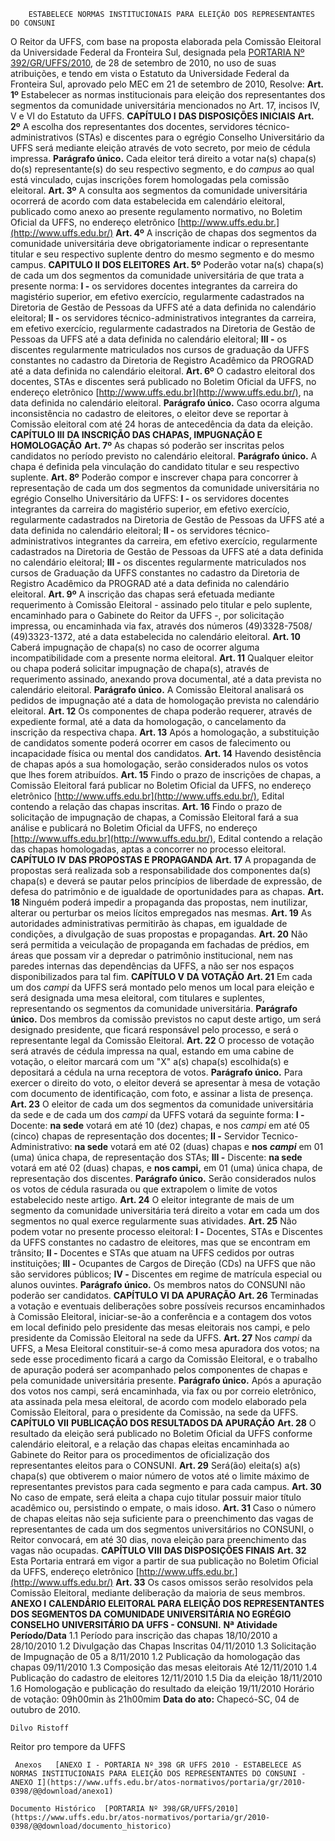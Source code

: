         ESTABELECE NORMAS INSTITUCIONAIS PARA ELEIÇÃO DOS REPRESENTANTES DO CONSUNI  

 O Reitor da UFFS, com base na proposta elaborada pela Comissão Eleitoral da Universidade Federal da Fronteira Sul, designada pela [PORTARIA Nº 392/GR/UFFS/2010](https://www.uffs.edu.br/atos-normativos/portaria/gr/2010-0392), de 28 de setembro de 2010, no uso de suas atribuições, e tendo em vista o Estatuto da Universidade Federal da Fronteira Sul, aprovado pelo MEC em 21 de setembro de 2010, Resolve:   **Art. 1º**  Estabelecer as normas institucionais para eleição dos representantes dos segmentos da comunidade universitária mencionados no Art. 17, incisos IV, V e VI do Estatuto da UFFS.  **CAPÍTULO I** **DAS DISPOSIÇÕES INICIAIS**   **Art. 2º**  A escolha dos representantes dos docentes, servidores técnico-administrativos (STAs) e discentes para o egrégio Conselho Universitário da UFFS será mediante eleição através de voto secreto, por meio de cédula impressa. **Parágrafo único.**  Cada eleitor terá direito a votar na(s) chapa(s) do(s) representante(s) do seu respectivo segmento, e do *campus*  ao qual está vinculado, cujas inscrições forem homologadas pela comissão eleitoral.   **Art. 3º**  A consulta aos segmentos da comunidade universitária ocorrerá de acordo com data estabelecida em calendário eleitoral, publicado como anexo ao presente regulamento normativo, no Boletim Oficial da UFFS, no endereço eletrônico [http://www.uffs.edu.br.](http://www.uffs.edu.br/)   **Art. 4º**  A inscrição de chapas dos segmentos da comunidade universitária deve obrigatoriamente indicar o representante titular e seu respectivo suplente dentro do mesmo segmento e do mesmo campus. **CAPITULO II** **DOS ELEITORES**   **Art. 5º**  Poderão votar na(s) chapa(s) de cada um dos segmentos da comunidade universitária de que trata a presente norma: **I -**  os servidores docentes integrantes da carreira do magistério superior, em efetivo exercício, regularmente cadastrados na Diretoria de Gestão de Pessoas da UFFS até a data definida no calendário eleitoral; **II -**  os servidores técnico-administrativos integrantes da carreira, em efetivo exercício, regularmente cadastrados na Diretoria de Gestão de Pessoas da UFFS até a data definida no calendário eleitoral; **III -**  os discentes regularmente matriculados nos cursos de graduação da UFFS constantes no cadastro da Diretoria de Registro Acadêmico da PROGRAD até a data definida no calendário eleitoral.   **Art. 6º**  O cadastro eleitoral dos docentes, STAs e discentes será publicado no Boletim Oficial da UFFS, no endereço eletrônico [http://www.uffs.edu.br](http://www.uffs.edu.br/), na data definida no calendário eleitoral. **Parágrafo único.**  Caso ocorra alguma inconsistência no cadastro de eleitores, o eleitor deve se reportar à Comissão eleitoral com até 24 horas de antecedência da data da eleição.  **CAPÍTULO III** **DA INSCRIÇÃO DAS CHAPAS, IMPUGNAÇÃO E HOMOLOGAÇÃO**   **Art. 7º**  As chapas só poderão ser inscritas pelos candidatos no período previsto no calendário eleitoral. **Parágrafo único.**  A chapa é definida pela vinculação do candidato titular e seu respectivo suplente.   **Art. 8º**  Poderão compor e inscrever chapa para concorrer à representação de cada um dos segmentos da comunidade universitária no egrégio Conselho Universitário da UFFS: **I -**  os servidores docentes integrantes da carreira do magistério superior, em efetivo exercício, regularmente cadastrados na Diretoria de Gestão de Pessoas da UFFS até a data definida no calendário eleitoral; **II -**  os servidores técnico-administrativos integrantes da carreira, em efetivo exercício, regularmente cadastrados na Diretoria de Gestão de Pessoas da UFFS até a data definida no calendário eleitoral; **III -**  os discentes regularmente matriculados nos cursos de Graduação da UFFS constantes no cadastro da Diretoria de Registro Acadêmico da PROGRAD até a data definida no calendário eleitoral.   **Art. 9º**  A inscrição das chapas será efetuada mediante requerimento à Comissão Eleitoral - assinado pelo titular e pelo suplente, encaminhado para o Gabinete do Reitor da UFFS -, por solicitação impressa, ou encaminhada via fax, através dos números (49)3328-7508/ (49)3323-1372, até a data estabelecida no calendário eleitoral.   **Art. 10**  Caberá impugnação de chapa(s) no caso de ocorrer alguma incompatibilidade com a presente norma eleitoral.   **Art. 11**  Qualquer eleitor ou chapa poderá solicitar impugnação de chapa(s), através de requerimento assinado, anexando prova documental, até a data prevista no calendário eleitoral. **Parágrafo único.**  A Comissão Eleitoral analisará os pedidos de impugnação até a data de homologação prevista no calendário eleitoral.   **Art. 12**  Os componentes de chapa poderão requerer, através de expediente formal, até a data da homologação, o cancelamento da inscrição da respectiva chapa.   **Art. 13**  Após a homologação, a substituição de candidatos somente poderá ocorrer em casos de falecimento ou incapacidade física ou mental dos candidatos.   **Art. 14**  Havendo desistência de chapas após a sua homologação, serão considerados nulos os votos que lhes forem atribuídos.   **Art. 15**  Findo o prazo de inscrições de chapas, a Comissão Eleitoral fará publicar no Boletim Oficial da UFFS, no endereço eletrônico [http://www.uffs.edu.br](http://www.uffs.edu.br/), Edital contendo a relação das chapas inscritas.   **Art. 16**  Findo o prazo de solicitação de impugnação de chapas, a Comissão Eleitoral fará a sua análise e publicará no Boletim Oficial da UFFS, no endereço [http://www.uffs.edu.br](http://www.uffs.edu.br/), Edital contendo a relação das chapas homologadas, aptas a concorrer no processo eleitoral.  **CAPÍTULO IV** **DAS PROPOSTAS E PROPAGANDA**   **Art. 17**  A propaganda de propostas será realizada sob a responsabilidade dos componentes da(s) chapa(s) e deverá se pautar pelos princípios de liberdade de expressão, de defesa do patrimônio e de igualdade de oportunidades para as chapas.   **Art. 18**  Ninguém poderá impedir a propaganda das propostas, nem inutilizar, alterar ou perturbar os meios lícitos empregados nas mesmas.   **Art. 19**  As autoridades administrativas permitirão às chapas, em igualdade de condições, a divulgação de suas propostas e propagandas.   **Art. 20**  Não será permitida a veiculação de propaganda em fachadas de prédios, em áreas que possam vir a depredar o patrimônio institucional, nem nas paredes internas das dependências da UFFS, a não ser nos espaços disponibilizados para tal fim.  **CAPÍTULO V** **DA VOTAÇÃO**   **Art. 21**  Em cada um dos *campi*  da UFFS será montado pelo menos um local para eleição e será designada uma mesa eleitoral, com titulares e suplentes, representando os segmentos da comunidade universitária. **Parágrafo único.**  Dos membros da comissão previstos no caput deste artigo, um será designado presidente, que ficará responsável pelo processo, e será o representante legal da Comissão Eleitoral.   **Art. 22**  O processo de votação será através de cédula impressa na qual, estando em uma cabine de votação, o eleitor marcará com um "X" a(s) chapa(s) escolhida(s) e depositará a cédula na urna receptora de votos. **Parágrafo único.**  Para exercer o direito do voto, o eleitor deverá se apresentar à mesa de votação com documento de identificação, com foto, e assinar a lista de presença.   **Art. 23**  O eleitor de cada um dos segmentos da comunidade universitária da sede e de cada um dos *campi*  da UFFS votará da seguinte forma: **I -**  Docente:  **na sede**  votará em até 10 (dez) chapas, e nos *campi*  em até 05 (cinco) chapas de representação dos docentes; **II -**  Servidor Tecnico-Administrativo: **na sede**  votará em até 02 (duas) chapas e **nos**   ***campi***  em 01 (uma) única chapa, de representação dos STAs; **III -**  Discente: **na sede**  votará em até 02 (duas) chapas, e **nos campi,** em 01 (uma) única chapa, de representação dos discentes. **Parágrafo único.**  Serão considerados nulos os votos de cédula rasurada ou que extrapolem o limite de votos estabelecido neste artigo.   **Art. 24**  O eleitor integrante de mais de um segmento da comunidade universitária terá direito a votar em cada um dos segmentos no qual exerce regularmente suas atividades.   **Art. 25**  Não podem votar no presente processo eleitoral: **I -**  Docentes, STAs e Discentes da UFFS constantes no cadastro de eleitores, mas que se encontram em trânsito; **II -**  Docentes e STAs que atuam na UFFS cedidos por outras instituições; **III -**  Ocupantes de Cargos de Direção (CDs) na UFFS que não são servidores públicos; **IV -**  Discentes em regime de matrícula especial ou alunos ouvintes. **Parágrafo único.**  Os membros natos do CONSUNI não poderão ser candidatos.  **CAPÍTULO VI** **DA APURAÇÃO**   **Art. 26**  Terminadas a votação e eventuais deliberações sobre possíveis recursos encaminhados à Comissão Eleitoral, iniciar-se-ão a conferência e a contagem dos votos em local definido pelo presidente das mesas eleitorais nos campi, e pelo presidente da Comissão Eleitoral na sede da UFFS.   **Art. 27**  Nos *campi*  da UFFS, a Mesa Eleitoral constituir-se-á como mesa apuradora dos votos; na sede esse procedimento ficará a cargo da Comissão Eleitoral, e o trabalho de apuração poderá ser acompanhado pelos componentes de chapas e pela comunidade universitária presente. **Parágrafo único.**  Após a apuração dos votos nos campi, será encaminhada, via fax ou por correio eletrônico, ata assinada pela mesa eleitoral, de acordo com modelo elaborado pela Comissão Eleitoral, para o presidente da Comissão, na sede da UFFS.  **CAPÍTULO VII** **PUBLICAÇÃO DOS RESULTADOS DA APURAÇÃO**   **Art. 28**  O resultado da eleição será publicado no Boletim Oficial da UFFS conforme calendário eleitoral, e a relação das chapas eleitas encaminhada ao Gabinete do Reitor para os procedimentos de oficialização dos representantes eleitos para o CONSUNI.   **Art. 29**  Será(ão) eleita(s) a(s) chapa(s) que obtiverem o maior número de votos até o limite máximo de representantes previstos para cada segmento e para cada campus.   **Art. 30**  No caso de empate, será eleita a chapa cujo titular possuir maior título acadêmico ou, persistindo o empate, o mais idoso.   **Art. 31**  Caso o número de chapas eleitas não seja suficiente para o preenchimento das vagas de representantes de cada um dos segmentos universitários no CONSUNI, o Reitor convocará, em até 30 dias, nova eleição para preenchimento das vagas não ocupadas.  **CAPÍTULO VIII** **DAS DISPOSIÇÕES FINAIS**   **Art. 32**  Esta Portaria entrará em vigor a partir de sua publicação no Boletim Oficial da UFFS, endereço eletrônico [http://www.uffs.edu.br.](http://www.uffs.edu.br/)   **Art. 33**  Os casos omissos serão resolvidos pela Comissão Eleitoral, mediante deliberação da maioria de seus membros. **ANEXO I**  **CALENDÁRIO ELEITORAL PARA ELEIÇÃO DOS REPRESENTANTES DOS SEGMENTOS DA COMUNIDADE UNIVERSITÁRIA NO EGRÉGIO CONSELHO UNIVERSITÁRIO DA UFFS - CONSUNI.**       **Nª**    **Atividade**    **Período/Data**      1.1   Período para inscrição das chapas   18/10/2010 a 28/10/2010     1.2   Divulgação das Chapas Inscritas   04/11/2010     1.3   Solicitação de Impugnação   de 05 a 8/11/2010     1.2   Publicação da homologação das chapas   09/11/2010     1.3   Composição das mesas eleitorais   Até 12/11/2010     1.4   Publicação do cadastro de eleitores   12/11/2010     1.5   Dia da eleição   18/11/2010     1.6   Homologação e publicação do resultado da eleição   19/11/2010       Horário de votação: 09h00min às 21h00mim        **Data do ato:** Chapecó-SC, 04 de outubro de 2010.   
 

    Dilvo Ristoff   
 Reitor pro tempore da UFFS 

     Anexos   [ANEXO I - PORTARIA Nº 398 GR UFFS 2010 - ESTABELECE AS NORMAS INSTITUCIONAIS PARA ELEIÇÃO DOS REPRESENTANTES DO CONSUNI - ANEXO I](https://www.uffs.edu.br/atos-normativos/portaria/gr/2010-0398/@@download/anexo1)  

    Documento Histórico  [PORTARIA Nº 398/GR/UFFS/2010](https://www.uffs.edu.br/atos-normativos/portaria/gr/2010-0398/@@download/documento_historico)     
      